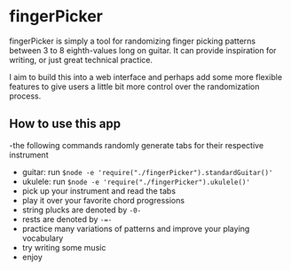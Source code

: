 # fingerPicker
fingerPicker is simply a tool for randomizing finger picking patterns between 3 to 8 eighth-values long on guitar. It can provide inspiration for writing, or just great technical practice.

I aim to build this into a web interface and perhaps add some more flexible features to give users a little bit more control over the randomization process.

## How to use this app

-the following commands randomly generate tabs for their respective instrument
- guitar: run `$node -e 'require("./fingerPicker").standardGuitar()'`
- ukulele: run `$node -e 'require("./fingerPicker").ukulele()'`
- pick up your instrument and read the tabs
- play it over your favorite chord progressions
- string plucks are denoted by `-0-`
- rests are denoted by `-=-`
- practice many variations of patterns and improve your playing vocabulary
- try writing some music
- enjoy
